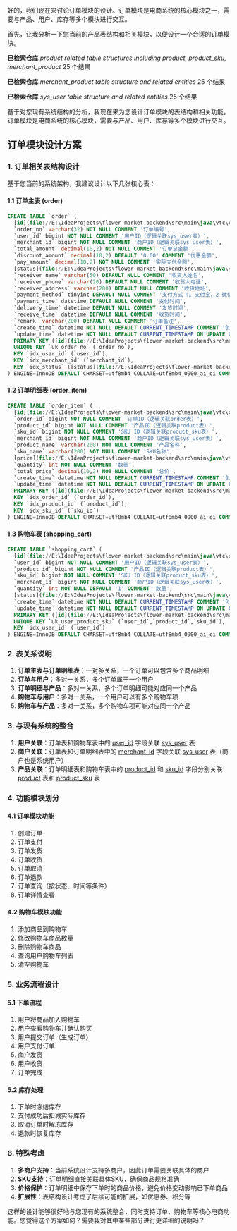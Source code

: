 好的，我们现在来讨论订单模块的设计。订单模块是电商系统的核心模块之一，需要与产品、用户、库存等多个模块进行交互。

首先，让我分析一下您当前的产品表结构和相关模块，以便设计一个合适的订单模块。




**已检索仓库** *product related table structures including product, product_sku, merchant_product* 25 个结果

**已检索仓库** *merchant_product table structure and related entities* 25 个结果

**已检索仓库** *sys_user table structure and related entities* 25 个结果


基于对您现有系统结构的分析，我现在来为您设计订单模块的表结构和相关功能。订单模块是电商系统的核心模块，需要与产品、用户、库存等多个模块进行交互。

## 订单模块设计方案

### 1. 订单相关表结构设计

基于您当前的系统架构，我建议设计以下几张核心表：

#### 1.1 订单主表 (order)

```sql
CREATE TABLE `order` (
  [id](file://E:\IdeaProjects\flower-market-backend\src\main\java\vtc\xueqing\flower\entity\SysUser.java#L28-L30) bigint NOT NULL AUTO_INCREMENT COMMENT '订单ID',
  `order_no` varchar(32) NOT NULL COMMENT '订单编号',
  `user_id` bigint NOT NULL COMMENT '用户ID（逻辑关联sys_user表）',
  `merchant_id` bigint NOT NULL COMMENT '商户ID（逻辑关联sys_user表）',
  `total_amount` decimal(10,2) NOT NULL COMMENT '订单总金额',
  `discount_amount` decimal(10,2) DEFAULT '0.00' COMMENT '优惠金额',
  `pay_amount` decimal(10,2) NOT NULL COMMENT '实际支付金额',
  [status](file://E:\IdeaProjects\flower-market-backend\src\main\java\vtc\xueqing\flower\entity\SysUser.java#L50-L51) tinyint NOT NULL DEFAULT '1' COMMENT '订单状态（1-待付款，2-已付款，3-已发货，4-已完成，5-已取消，6-退款中，7-已退款）',
  `receiver_name` varchar(50) DEFAULT NULL COMMENT '收货人姓名',
  `receiver_phone` varchar(20) DEFAULT NULL COMMENT '收货人电话',
  `receiver_address` varchar(200) DEFAULT NULL COMMENT '收货地址',
  `payment_method` tinyint DEFAULT NULL COMMENT '支付方式（1-支付宝，2-微信，3-银行卡）',
  `payment_time` datetime DEFAULT NULL COMMENT '支付时间',
  `delivery_time` datetime DEFAULT NULL COMMENT '发货时间',
  `receive_time` datetime DEFAULT NULL COMMENT '收货时间',
  `remark` varchar(200) DEFAULT NULL COMMENT '订单备注',
  `create_time` datetime NOT NULL DEFAULT CURRENT_TIMESTAMP COMMENT '创建时间',
  `update_time` datetime NOT NULL DEFAULT CURRENT_TIMESTAMP ON UPDATE CURRENT_TIMESTAMP COMMENT '更新时间',
  PRIMARY KEY ([id](file://E:\IdeaProjects\flower-market-backend\src\main\java\vtc\xueqing\flower\entity\SysUser.java#L28-L30)),
  UNIQUE KEY `uk_order_no` (`order_no`),
  KEY `idx_user_id` (`user_id`),
  KEY `idx_merchant_id` (`merchant_id`),
  KEY `idx_status` ([status](file://E:\IdeaProjects\flower-market-backend\src\main\java\vtc\xueqing\flower\entity\SysUser.java#L50-L51))
) ENGINE=InnoDB DEFAULT CHARSET=utf8mb4 COLLATE=utf8mb4_0900_ai_ci COMMENT='订单表';
```


#### 1.2 订单明细表 (order_item)

```sql
CREATE TABLE `order_item` (
  [id](file://E:\IdeaProjects\flower-market-backend\src\main\java\vtc\xueqing\flower\entity\SysUser.java#L28-L30) bigint NOT NULL AUTO_INCREMENT COMMENT '订单明细ID',
  `order_id` bigint NOT NULL COMMENT '订单ID（逻辑关联order表）',
  `product_id` bigint NOT NULL COMMENT '产品ID（逻辑关联product表）',
  `sku_id` bigint NOT NULL COMMENT 'SKU ID（逻辑关联product_sku表）',
  `merchant_id` bigint NOT NULL COMMENT '商户ID（逻辑关联sys_user表）',
  `product_name` varchar(200) NOT NULL COMMENT '产品名称',
  `sku_name` varchar(200) NOT NULL COMMENT 'SKU名称',
  [price](file://E:\IdeaProjects\flower-market-backend\src\main\java\vtc\xueqing\flower\entity\ProductSku.java#L48-L51) decimal(10,2) NOT NULL COMMENT '单价',
  `quantity` int NOT NULL COMMENT '数量',
  `total_price` decimal(10,2) NOT NULL COMMENT '总价',
  `create_time` datetime NOT NULL DEFAULT CURRENT_TIMESTAMP COMMENT '创建时间',
  `update_time` datetime NOT NULL DEFAULT CURRENT_TIMESTAMP ON UPDATE CURRENT_TIMESTAMP COMMENT '更新时间',
  PRIMARY KEY ([id](file://E:\IdeaProjects\flower-market-backend\src\main\java\vtc\xueqing\flower\entity\SysUser.java#L28-L30)),
  KEY `idx_order_id` (`order_id`),
  KEY `idx_product_id` (`product_id`),
  KEY `idx_sku_id` (`sku_id`)
) ENGINE=InnoDB DEFAULT CHARSET=utf8mb4 COLLATE=utf8mb4_0900_ai_ci COMMENT='订单明细表';
```


#### 1.3 购物车表 (shopping_cart)

```sql
CREATE TABLE `shopping_cart` (
  [id](file://E:\IdeaProjects\flower-market-backend\src\main\java\vtc\xueqing\flower\entity\SysUser.java#L28-L30) bigint NOT NULL AUTO_INCREMENT COMMENT '购物车项ID',
  `user_id` bigint NOT NULL COMMENT '用户ID（逻辑关联sys_user表）',
  `product_id` bigint NOT NULL COMMENT '产品ID（逻辑关联product表）',
  `sku_id` bigint NOT NULL COMMENT 'SKU ID（逻辑关联product_sku表）',
  `merchant_id` bigint NOT NULL COMMENT '商户ID（逻辑关联sys_user表）',
  `quantity` int NOT NULL DEFAULT '1' COMMENT '数量',
  [status](file://E:\IdeaProjects\flower-market-backend\src\main\java\vtc\xueqing\flower\entity\SysUser.java#L50-L51) tinyint NOT NULL DEFAULT '1' COMMENT '状态（0-无效，1-有效）',
  `create_time` datetime NOT NULL DEFAULT CURRENT_TIMESTAMP COMMENT '创建时间',
  `update_time` datetime NOT NULL DEFAULT CURRENT_TIMESTAMP ON UPDATE CURRENT_TIMESTAMP COMMENT '更新时间',
  PRIMARY KEY ([id](file://E:\IdeaProjects\flower-market-backend\src\main\java\vtc\xueqing\flower\entity\SysUser.java#L28-L30)),
  UNIQUE KEY `uk_user_product_sku` (`user_id`,`product_id`,`sku_id`),
  KEY `idx_user_id` (`user_id`)
) ENGINE=InnoDB DEFAULT CHARSET=utf8mb4 COLLATE=utf8mb4_0900_ai_ci COMMENT='购物车表';
```


### 2. 表关系说明

1. **订单主表与订单明细表**：一对多关系，一个订单可以包含多个商品明细
2. **订单与用户**：多对一关系，多个订单属于一个用户
3. **订单明细与产品**：多对一关系，多个订单明细可能对应同一个产品
4. **购物车与用户**：多对一关系，一个用户可以有多个购物车项
5. **购物车与产品**：多对一关系，多个购物车项可能对应同一个产品

### 3. 与现有系统的整合

1. **用户关联**：订单表和购物车表中的 [user_id](file:///E:/IdeaProjects/flower-market-backend/src/main/java/vtc/xueqing/flower/entity/SysUser.java#L36-L37) 字段关联 [sys_user](file:///E:/IdeaProjects/flower-market-backend/src/main/java/vtc/xueqing/flower/entity/SysUser.java#L15-L58) 表
2. **商户关联**：订单表和订单明细表中的 [merchant_id](file:///E:/IdeaProjects/flower-market-backend/src/main/java/vtc/xueqing/flower/entity/MerchantProduct.java#L47-L48) 字段关联 [sys_user](file:///E:/IdeaProjects/flower-market-backend/src/main/java/vtc/xueqing/flower/entity/SysUser.java#L15-L58) 表（商户也是系统用户）
3. **产品关联**：订单明细表和购物车表中的 [product_id](file:///E:/IdeaProjects/flower-market-backend/src/main/java/vtc/xueqing/flower/entity/Product.java#L28-L29) 和 [sku_id](file:///E:/IdeaProjects/flower-market-backend/src/main/java/vtc/xueqing/flower/entity/ProductSku.java#L24-L25) 字段分别关联 [product](file:///E:/IdeaProjects/flower-market-backend/src/main/java/vtc/xueqing/flower/entity/Product.java#L23-L75) 表和 [product_sku](file:///E:/IdeaProjects/flower-market-backend/src/main/java/vtc/xueqing/flower/entity/ProductSku.java#L15-L70) 表

### 4. 功能模块划分

#### 4.1 订单模块功能
1. 创建订单
2. 订单支付
3. 订单发货
4. 订单收货
5. 订单取消
6. 订单退款
7. 订单查询（按状态、时间等条件）
8. 订单详情查看

#### 4.2 购物车模块功能
1. 添加商品到购物车
2. 修改购物车商品数量
3. 删除购物车商品
4. 查询用户购物车列表
5. 清空购物车

### 5. 业务流程设计

#### 5.1 下单流程
1. 用户将商品加入购物车
2. 用户查看购物车并确认购买
3. 用户提交订单（生成订单）
4. 用户支付订单
5. 商户发货
6. 用户收货
7. 订单完成

#### 5.2 库存处理
1. 下单时冻结库存
2. 支付成功后扣减实际库存
3. 取消订单时解冻库存
4. 退款时恢复库存

### 6. 特殊考虑

1. **多商户支持**：当前系统设计支持多商户，因此订单需要关联具体的商户
2. **SKU支持**：订单明细直接关联具体SKU，确保商品规格准确
3. **价格保护**：订单明细中保存下单时的商品价格，避免价格变动影响已下单商品
4. **扩展性**：表结构设计考虑了后续可能的扩展，如优惠券、积分等

这样的设计能够很好地与您现有的系统整合，同时支持订单、购物车等核心电商功能。您觉得这个方案如何？需要我对其中某些部分进行更详细的说明吗？
